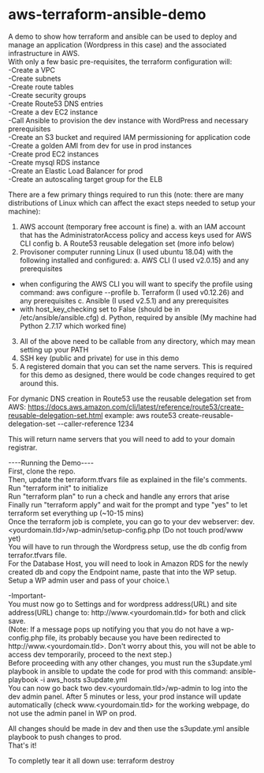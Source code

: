 # aws-terraform-ansible-demo
A demo to show how terraform and ansible can be used to deploy and manage an application (Wordpress in this case) and the associated infrastructure in AWS.\
With only a few basic pre-requisites, the terraform configuration will:\
-Create a VPC\
-Create subnets\
-Create route tables\
-Create security groups\
-Create Route53 DNS entries\
-Create a dev EC2 instance\
-Call Ansible to provision the dev instance with WordPress and necessary prerequisites\
-Create an S3 bucket and required IAM permissioning for application code\
-Create a golden AMI from dev for use in prod instances\
-Create prod EC2 instances\
-Create mysql RDS instance\
-Create an Elastic Load Balancer for prod\
-Create an autoscaling target group for the ELB


There are a few primary things required to run this (note: there are many distributions of Linux which can affect the exact steps needed to setup your machine):
1. AWS account (temporary free account is fine)
 a. with an IAM account that has the AdministratorAccess policy and access keys used for AWS CLI config
 b. A Route53 reusable delegation set (more info below)
2. Provisoner computer running Linux (I used ubuntu 18.04) with the following installed and configured:
 a. AWS CLI (I used v2.0.15) and any prerequisites
  - when configuring the AWS CLI you will want to specify the profile using command: aws configure --profile <profilename>
 b. Terraform (I used v0.12.26) and any prerequisites
 c. Ansible (I used v2.5.1) and any prerequisites
  - with host_key_checking set to False (should be in /etc/ansible/ansible.cfg)
 d. Python, required by ansible (My machine had Python 2.7.17 which worked fine)
3. All of the above need to be callable from any directory, which may mean setting up your PATH
4. SSH key (public and private) for use in this demo
5. A registered domain that you can set the name servers. This is required for this demo as designed, there would be code changes required to get around this.

For dymanic DNS creation in Route53 use the reusable delegation set from AWS:
https://docs.aws.amazon.com/cli/latest/reference/route53/create-reusable-delegation-set.html
example: aws route53 create-reusable-delegation-set --caller-reference 1234

This will return name servers that you will need to add to your domain registrar.

----Running the Demo----\
First, clone the repo.\
Then, update the terraform.tfvars file as explained in the file's comments.\
Run "terraform init" to initialize\
Run "terraform plan" to run a check and handle any errors that arise\
Finally run "terraform apply" and wait for the prompt and type "yes" to let terraform set everything up (~10-15 mins)\
Once the terraform job is complete, you can go to your dev webserver: dev.<yourdomain.tld>/wp-admin/setup-config.php (Do not touch prod/www yet)\
You will have to run through the Wordpress setup, use the db config from terrafor.tfvars file.\
For the Database Host, you will need to look in Amazon RDS for the newly created db and copy the Endpoint name, paste that into the WP setup.\
Setup a WP admin user and pass of your choice.\

-Important-\
You must now go to Settings and for wordpress address(URL) and site address(URL) change to: http://www.<yourdomain.tld> for both and click save.\
(Note: If a message pops up notifying you that you do not have a wp-config.php file, its probably because you have been redirected to http://www.<yourdomain.tld>. Don't worry about this, you will not be able to access dev temporarily, proceed to the next step.)\
Before proceeding with any other changes, you must run the s3update.yml playbook in ansible to update the code for prod with this command: ansible-playbook -i aws_hosts s3update.yml\
You can now go back two dev.<yourdomain.tld>/wp-admin to log into the dev admin panel.
After 5 minutes or less, your prod instance will update automatically (check www.<yourdomain.tld> for the working webpage, do not use the admin panel in WP on prod.

All changes should be made in dev and then use the s3update.yml ansible playbook to push changes to prod.\
That's it!

To completly tear it all down use: terraform destroy


